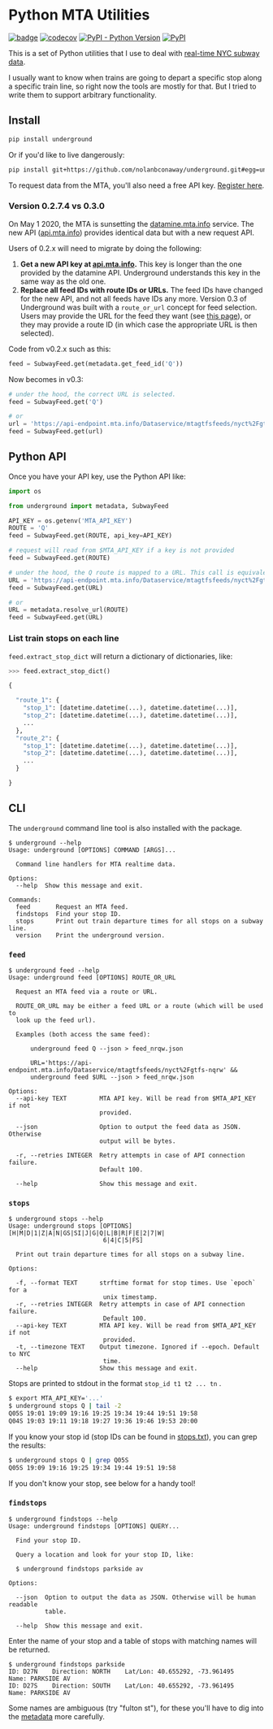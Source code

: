 # Python MTA Utilities

[![badge](https://github.com/nolanbconaway/underground/workflows/Push/badge.svg)](https://github.com/nolanbconaway/underground/actions)
[![codecov](https://codecov.io/gh/nolanbconaway/underground/branch/master/graph/badge.svg)](https://codecov.io/gh/nolanbconaway/underground)
[![PyPI - Python Version](https://img.shields.io/pypi/pyversions/underground)](https://pypi.org/project/underground/)
[![PyPI](https://img.shields.io/pypi/v/underground)](https://pypi.org/project/underground/)

This is a set of Python utilities that I use to deal with [real-time NYC subway data](https://datamine.mta.info/).

I usually want to know when trains are going to depart a specific stop along a specific train line, so right now the tools are mostly for that. But I tried to write them to support arbitrary functionality.

## Install

``` sh
pip install underground
```

Or if you'd like to live dangerously:

``` sh
pip install git+https://github.com/nolanbconaway/underground.git#egg=underground
```

To request data from the MTA, you'll also need a free API key.
[Register here](https://api.mta.info/).

### Version 0.2.7.4 vs 0.3.0

On May 1 2020, the MTA is sunsetting the [datamine.mta.info](http://datamine.mta.info/) service. The new API ([api.mta.info](https://api.mta.info/)) provides identical data but with a new request API. 

Users of 0.2.x will need to migrate by doing the following:

1. **Get a new API key at [api.mta.info](https://api.mta.info/).** This key is longer than the one provided by the datamine API. Underground understands this key in the same way as the old one.
2. **Replace all feed IDs with route IDs or URLs.** The feed IDs have changed for the new API, and not all feeds have IDs any more. Version 0.3 of Underground was built with a `route_or_url` concept for feed selection. Users may provide the URL for the feed they want (see [this page](https://api.mta.info/#/subwayRealTimeFeeds)), or they may provide a route ID (in which case the appropriate URL is then selected).

Code from v0.2.x such as this:

```python
feed = SubwayFeed.get(metadata.get_feed_id('Q'))
```

Now becomes in v0.3:

```python
# under the hood, the correct URL is selected.
feed = SubwayFeed.get('Q')

# or 
url = 'https://api-endpoint.mta.info/Dataservice/mtagtfsfeeds/nyct%2Fgtfs-nqrw'
feed = SubwayFeed.get(url)
```

## Python API

Once you have your API key, use the Python API like:

``` python
import os

from underground import metadata, SubwayFeed

API_KEY = os.getenv('MTA_API_KEY')
ROUTE = 'Q'
feed = SubwayFeed.get(ROUTE, api_key=API_KEY)

# request will read from $MTA_API_KEY if a key is not provided
feed = SubwayFeed.get(ROUTE)

# under the hood, the Q route is mapped to a URL. This call is equivalent:
URL = 'https://api-endpoint.mta.info/Dataservice/mtagtfsfeeds/nyct%2Fgtfs-nqrw'
feed = SubwayFeed.get(URL)

# or
URL = metadata.resolve_url(ROUTE)
feed = SubwayFeed.get(URL)
```

### List train stops on each line

`feed.extract_stop_dict` will return a dictionary of dictionaries, like:

```python
>>> feed.extract_stop_dict()

{

  "route_1": {
    "stop_1": [datetime.datetime(...), datetime.datetime(...)], 
    "stop_2": [datetime.datetime(...), datetime.datetime(...)], 
    ...
  }, 
  "route_2": {
    "stop_1": [datetime.datetime(...), datetime.datetime(...)], 
    "stop_2": [datetime.datetime(...), datetime.datetime(...)], 
    ...
  }

}
```

## CLI

The `underground` command line tool is also installed with the package.

```
$ underground --help
Usage: underground [OPTIONS] COMMAND [ARGS]...

  Command line handlers for MTA realtime data.

Options:
  --help  Show this message and exit.

Commands:
  feed       Request an MTA feed.
  findstops  Find your stop ID.
  stops      Print out train departure times for all stops on a subway line.
  version    Print the underground version.
```

### `feed` 
```
$ underground feed --help
Usage: underground feed [OPTIONS] ROUTE_OR_URL

  Request an MTA feed via a route or URL.

  ROUTE_OR_URL may be either a feed URL or a route (which will be used to
  look up the feed url).

  Examples (both access the same feed):

      underground feed Q --json > feed_nrqw.json

      URL='https://api-endpoint.mta.info/Dataservice/mtagtfsfeeds/nyct%2Fgtfs-nqrw' &&
      underground feed $URL --json > feed_nrqw.json

Options:
  --api-key TEXT         MTA API key. Will be read from $MTA_API_KEY if not
                         provided.

  --json                 Option to output the feed data as JSON. Otherwise
                         output will be bytes.

  -r, --retries INTEGER  Retry attempts in case of API connection failure.
                         Default 100.

  --help                 Show this message and exit.
```

### `stops` 

```
$ underground stops --help
Usage: underground stops [OPTIONS] [H|M|D|1|Z|A|N|GS|SI|J|G|Q|L|B|R|F|E|2|7|W|
                          6|4|C|5|FS]
    
  Print out train departure times for all stops on a subway line.

Options:

  -f, --format TEXT      strftime format for stop times. Use `epoch` for a
                          unix timestamp.
  -r, --retries INTEGER  Retry attempts in case of API connection failure.
                          Default 100.
  --api-key TEXT         MTA API key. Will be read from $MTA_API_KEY if not
                          provided.
  -t, --timezone TEXT    Output timezone. Ignored if --epoch. Default to NYC
                          time.
  --help                 Show this message and exit.
```

Stops are printed to stdout in the format `stop_id t1 t2 ... tn` .

``` sh
$ export MTA_API_KEY='...'
$ underground stops Q | tail -2
Q05S 19:01 19:09 19:16 19:25 19:34 19:44 19:51 19:58
Q04S 19:03 19:11 19:18 19:27 19:36 19:46 19:53 20:00
```

If you know your stop id (stop IDs can be found in [stops.txt](http://web.mta.info/developers/data/nyct/subway/google_transit.zip)), you can grep the results:

``` sh
$ underground stops Q | grep Q05S
Q05S 19:09 19:16 19:25 19:34 19:44 19:51 19:58
```

If you don't know your stop, see below for a handy tool!

### `findstops` 

```
$ underground findstops --help
Usage: underground findstops [OPTIONS] QUERY...

  Find your stop ID.

  Query a location and look for your stop ID, like:

  $ underground findstops parkside av

Options:

  --json  Option to output the data as JSON. Otherwise will be human readable
          table.

  --help  Show this message and exit.
```

Enter the name of your stop and a table of stops with matching names will be returned.

```
$ underground findstops parkside
ID: D27N    Direction: NORTH    Lat/Lon: 40.655292, -73.961495    Name: PARKSIDE AV
ID: D27S    Direction: SOUTH    Lat/Lon: 40.655292, -73.961495    Name: PARKSIDE AV
```

Some names are ambiguous (try "fulton st"), for these you'll have to dig into the [metadata](http://web.mta.info/developers/data/nyct/subway/google_transit.zip) more carefully.
